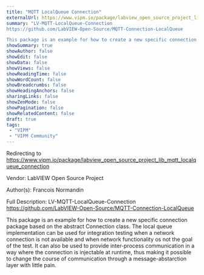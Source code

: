```yaml
---
title: "MQTT LocalQueue Connection"
externalUrl: https://www.vipm.io/package/labview_open_source_project_lib_mqtt_localqueue_connection
summary: "LV-MQTT-LocalQueue-Connection
https://github.com/LabVIEW-Open-Source/MQTT-Connection-LocalQueue

This package is an example for how to create a new specific connection package based on the abstract Connection class."
showSummary: true
showAuthor: false
showEdit: false
showData: false
showViews: false
showReadingTime: false
showWordCount: false
showBreadcrumbs: false
showHeadingAnchors: false
sharingLinks: false
showZenMode: false
showPagination: false
showRelatedContent: false
draft: true
tags:
 - "VIPM"
 - "VIPM Community"
---
```


Redirecting to https://www.vipm.io/package/labview_open_source_project_lib_mqtt_localqueue_connection

Vendor: LabVIEW Open Source Project

Author(s): Francois Normandin
 
Full Description:
LV-MQTT-LocalQueue-Connection
https://github.com/LabVIEW-Open-Source/MQTT-Connection-LocalQueue

This package is an example for how to create a new specific connection package based on the abstract Connection class. The local queue implementation can be used for integration testing when a network connection is not available and when network functionality os not the goal of the test. It can also be used to provide inter-process communication in a way where the connection is injectable at runtime, thus making it possible to change the course of communication through a message-abstarction layer with little pain.